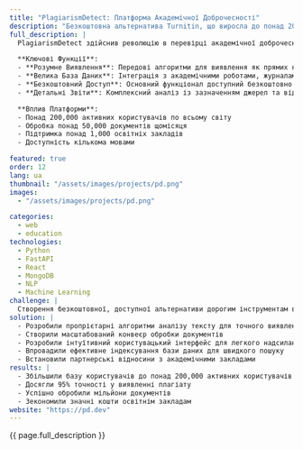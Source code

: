 ```yaml
---
title: "PlagiarismDetect: Платформа Академічної Доброчесності"
description: "Безкоштовна альтернатива Turnitin, що виросла до понад 200,000 користувачів по всьому світу"
full_description: |
  PlagiarismDetect здійснив революцію в перевірці академічної доброчесності, надавши безкоштовну, потужну альтернативу дорогим рішенням на кшталт Turnitin. Платформа поєднує передові алгоритми аналізу тексту з великою базою документів для забезпечення точного виявлення плагіату для студентів, викладачів та навчальних закладів по всьому світу.

  **Ключові Функції**:
  - **Розумне Виявлення**: Передові алгоритми для виявлення як прямих копій, так і перефразованого контенту
  - **Велика База Даних**: Інтеграція з академічними роботами, журналами та веб-контентом
  - **Безкоштовний Доступ**: Основний функціонал доступний безкоштовно для підтримки академічної доброчесності
  - **Детальні Звіти**: Комплексний аналіз із зазначенням джерел та відсотків схожості

  **Вплив Платформи**:
  - Понад 200,000 активних користувачів по всьому світу
  - Обробка понад 50,000 документів щомісяця
  - Підтримка понад 1,000 освітніх закладів
  - Доступність кількома мовами

featured: true
order: 12
lang: ua
thumbnail: "/assets/images/projects/pd.png"
images:
  - "/assets/images/projects/pd.png"

categories:
  - web
  - education
technologies:
  - Python
  - FastAPI
  - React
  - MongoDB
  - NLP
  - Machine Learning
challenge: |
  Створення безкоштовної, доступної альтернативи дорогим інструментам виявлення плагіату при збереженні високої точності та обробці великого обсягу документів. Ключові завдання включали створення великої бази даних, розробку ефективних алгоритмів аналізу тексту та масштабування інфраструктури для підтримки швидкого зростання користувачів.
solution: |
  - Розробили пропрієтарні алгоритми аналізу тексту для точного виявлення
  - Створили масштабований конвеєр обробки документів
  - Розробили інтуїтивний користувацький інтерфейс для легкого надсилання документів
  - Впровадили ефективне індексування бази даних для швидкого пошуку
  - Встановили партнерські відносини з академічними закладами
results: |
  - Збільшили базу користувачів до понад 200,000 активних користувачів
  - Досягли 95% точності у виявленні плагіату
  - Успішно обробили мільйони документів
  - Зекономили значні кошти освітнім закладам
website: "https://pd.dev"
---
```


{{ page.full_description }}